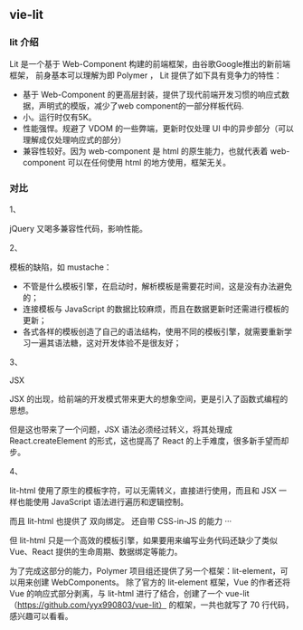## vie-lit

### lit 介绍
Lit 是一个基于 Web-Component 构建的前端框架，由谷歌Google推出的新前端框架， 前身基本可以理解为即 Polymer ， Lit 提供了如下具有竞争力的特性：

- 基于 Web-Component 的更高层封装，提供了现代前端开发习惯的响应式数据，声明式的模版，减少了web component的一部分样板代码.
- 小。运行时仅有5K。
- 性能强悍。规避了 VDOM 的一些弊端，更新时仅处理 UI 中的异步部分（可以理解成仅处理响应式的部分）
- 兼容性较好。因为 web-component 是 html 的原生能力，也就代表着 web-component 可以在任何使用 html 的地方使用，框架无关。

### 对比

1、

jQuery 又喝多兼容性代码，影响性能。

2、

模板的缺陷，如 mustache：

- 不管是什么模板引擎，在启动时，解析模板是需要花时间，这是没有办法避免的；
- 连接模板与 JavaScript 的数据比较麻烦，而且在数据更新时还需进行模板的更新；
- 各式各样的模板创造了自己的语法结构，使用不同的模板引擎，就需要重新学习一遍其语法糖，这对开发体验不是很友好；

3、

JSX

JSX 的出现，给前端的开发模式带来更大的想象空间，更是引入了函数式编程的思想。

但是这也带来了一个问题，JSX 语法必须经过转义，将其处理成 React.createElement 的形式，这也提高了 React 的上手难度，很多新手望而却步。

4、

lit-html 使用了原生的模板字符，可以无需转义，直接进行使用，而且和 JSX 一样也能使用 JavaScript 语法进行遍历和逻辑控制。

而且 lit-html 也提供了 双向绑定。
还自带 CSS-in-JS 的能力
···

但 lit-html 只是一个高效的模板引擎，如果要用来编写业务代码还缺少了类似 Vue、React 提供的生命周期、数据绑定等能力。

为了完成这部分的能力，Polymer 项目组还提供了另一个框架：lit-element，可以用来创建 WebComponents。
除了官方的 lit-element 框架，Vue 的作者还将 Vue 的响应式部分剥离，与 lit-html 进行了结合，创建了一个 vue-lit（https://github.com/yyx990803/vue-lit） 的框架，一共也就写了 70 行代码，感兴趣可以看看。

